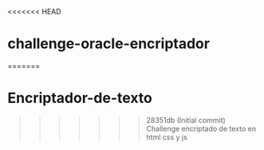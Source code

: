 <<<<<<< HEAD
# challenge-oracle-encriptador
=======
# Encriptador-de-texto
>>>>>>> 28351db (Initial commit)
Challenge encriptado de texto en html css y js
